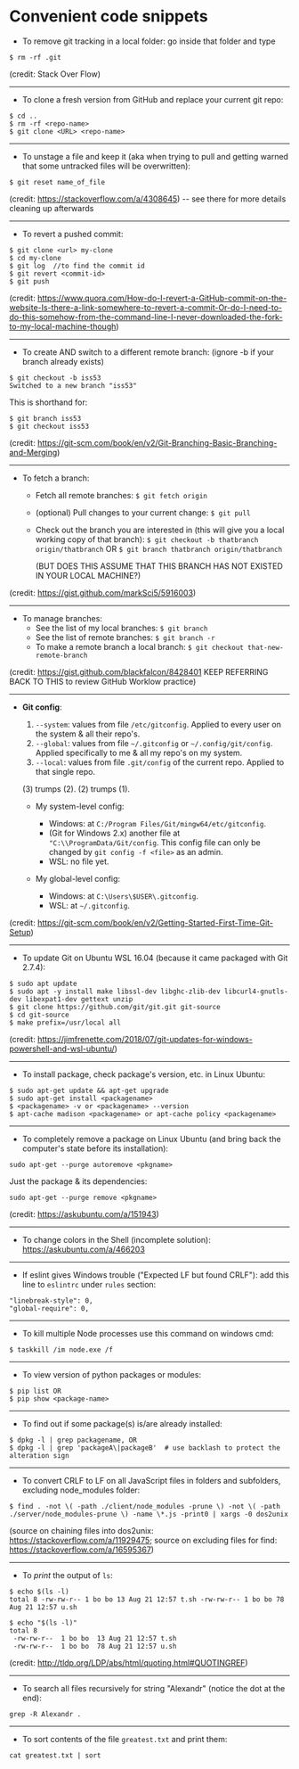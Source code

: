 # Convenient code snippets

* To remove git tracking in a local folder: go inside that folder and type
```
$ rm -rf .git
```
(credit: Stack Over Flow)

----------

* To clone a fresh version from GitHub and replace your current git repo:
```
$ cd ..
$ rm -rf <repo-name>
$ git clone <URL> <repo-name>
```

----------

* To unstage a file and keep it (aka when trying to pull and getting warned that some untracked files will be overwritten):
```
$ git reset name_of_file
```
(credit: https://stackoverflow.com/a/4308645) -- see there for more details cleaning up afterwards

----------

* To revert a pushed commit:
```
$ git clone <url> my-clone
$ cd my-clone
$ git log  //to find the commit id
$ git revert <commit-id>
$ git push
```
(credit: https://www.quora.com/How-do-I-revert-a-GitHub-commit-on-the-website-Is-there-a-link-somewhere-to-revert-a-commit-Or-do-I-need-to-do-this-somehow-from-the-command-line-I-never-downloaded-the-fork-to-my-local-machine-though)

----------

* To create AND switch to a different remote branch: (ignore -b if your branch already exists)
```
$ git checkout -b iss53
Switched to a new branch "iss53"
```
This is shorthand for:
```
$ git branch iss53
$ git checkout iss53
```
(credit: https://git-scm.com/book/en/v2/Git-Branching-Basic-Branching-and-Merging)

----------

* To fetch a branch:
  * Fetch all remote branches: `$ git fetch origin`
  * (optional) Pull changes to your current change: `$ git pull`
  * Check out the branch you are interested in (this will give you a local working copy of that branch):
    `$ git checkout -b thatbranch origin/thatbranch` 
    OR
    `$ git branch thatbranch origin/thatbranch`    
    
    (BUT DOES THIS ASSUME THAT THIS BRANCH HAS NOT EXISTED IN YOUR LOCAL MACHINE?)
    
(credit: https://gist.github.com/markSci5/5916003)

----------

* To manage branches:
  * See the list of my local branches: `$ git branch`
  * See the list of remote branches: `$ git branch -r`
  * To make a remote branch a local branch: `$ git checkout that-new-remote-branch`

(credit: https://gist.github.com/blackfalcon/8428401 KEEP REFERRING BACK TO THIS to review GitHub Worklow practice)

----------

* **Git config**:
   1. `--system`: values from file `/etc/gitconfig`. Applied to every user on the system & all their repo's.
   2. `--global`: values from file `~/.gitconfig` or `~/.config/git/config`. Applied specifically to me & all my repo's on my system.
   3. `--local`: values from file `.git/config` of the current repo. Applied to that single repo.

   (3) trumps (2). (2) trumps (1).
   
   * My system-level config:
      * Windows: at `C:/Program Files/Git/mingw64/etc/gitconfig`.
      * (Git for Windows 2.x) another file at `"C:\\ProgramData/Git/config`. This config file can only be changed by `git config -f <file>` as an admin.
      * WSL: no file yet.
   
   * My global-level config:
      * Windows: at `C:\Users\$USER\.gitconfig`.
      * WSL: at `~/.gitconfig`.
   
(credit: https://git-scm.com/book/en/v2/Getting-Started-First-Time-Git-Setup)

----------

* To update Git on Ubuntu WSL 16.04 (because it came packaged with Git 2.7.4): 

```
$ sudo apt update
$ sudo apt -y install make libssl-dev libghc-zlib-dev libcurl4-gnutls-dev libexpat1-dev gettext unzip
$ git clone https://github.com/git/git.git git-source
$ cd git-source
$ make prefix=/usr/local all
```

(credit: https://jimfrenette.com/2018/07/git-updates-for-windows-powershell-and-wsl-ubuntu/)

----------

* To install package, check package's version, etc. in Linux Ubuntu:

```
$ sudo apt-get update && apt-get upgrade
$ sudo apt-get install <packagename>
$ <packagename> -v or <packagename> --version
$ apt-cache madison <packagename> or apt-cache policy <packagename>
```

----------

* To completely remove a package on Linux Ubuntu (and bring back the computer's state before its installation):
```
sudo apt-get --purge autoremove <pkgname>
```
  Just the package & its dependencies: 
```
sudo apt-get --purge remove <pkgname>
```
(credit: https://askubuntu.com/a/151943)

----------

* To change colors in the Shell (incomplete solution):
   https://askubuntu.com/a/466203
   
----------
   
* If eslint gives Windows trouble ("Expected LF but found CRLF"): add this line to `eslintrc` under `rules` section: 
```
"linebreak-style": 0,
"global-require": 0,
```
       
----------

* To kill multiple Node processes use this command on windows cmd: 
```
$ taskkill /im node.exe /f
```

----------

* To view version of python packages or modules:
```
$ pip list OR
$ pip show <package-name>
```

----------

* To find out if some package(s) is/are already installed:
```
$ dpkg -l | grep packagename, OR
$ dpkg -l | grep 'packageA\|packageB'  # use backlash to protect the alteration sign
```

----------

* To convert CRLF to LF on all JavaScript files in folders and subfolders, excluding node_modules folder:
```
$ find . -not \( -path ./client/node_modules -prune \) -not \( -path ./server/node_modules-prune \) -name \*.js -print0 | xargs -0 dos2unix
```
(source on chaining files into dos2unix: https://stackoverflow.com/a/11929475; source on excluding files for find: https://stackoverflow.com/a/16595367)

----------

* To _print_ the output of `ls`:

```
$ echo $(ls -l)
total 8 -rw-rw-r-- 1 bo bo 13 Aug 21 12:57 t.sh -rw-rw-r-- 1 bo bo 78 Aug 21 12:57 u.sh

$ echo "$(ls -l)"
total 8
 -rw-rw-r--  1 bo bo  13 Aug 21 12:57 t.sh
 -rw-rw-r--  1 bo bo  78 Aug 21 12:57 u.sh
 ```
 (credit: http://tldp.org/LDP/abs/html/quoting.html#QUOTINGREF)
 
 ---
 
 * To search all files recursively for string "Alexandr" (notice the dot at the end):
 
```
grep -R Alexandr .
```

---

* To sort contents of the file `greatest.txt` and print them:

```
cat greatest.txt | sort
```
   
